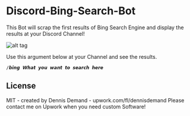 # Discord-Bing-Search-Bot
This Bot will scrap the first results of Bing Search Engine and display the results at your Discord Channel!

![alt tag](https://imgur.com/a/vzPaiAU)

Use this argument below at your Channel and see the results.
```   
/𝙗𝙞𝙣𝙜 𝙒𝙝𝙖𝙩 𝙮𝙤𝙪 𝙬𝙖𝙣𝙩 𝙩𝙤 𝙨𝙚𝙖𝙧𝙘𝙝 𝙝𝙚𝙧𝙚
```  


## License  
MIT - created by Dennis Demand - upwork.com/fl/dennisdemand
Please contact me on Upwork when you need custom Software!
